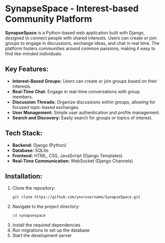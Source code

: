 # SynapseSpace - Interest-based Community Platform

**SynapseSpace** is a Python-based web application built with Django, designed to connect people with shared interests. Users can create or join groups to engage in discussions, exchange ideas, and chat in real time. The platform fosters communities around common passions, making it easy to find like-minded individuals.

## Key Features:
- **Interest-Based Groups:** Users can create or join groups based on their interests.
- **Real-Time Chat:** Engage in real-time conversations with group members.
- **Discussion Threads:** Organize discussions within groups, allowing for focused topic-based exchanges.
- **User Management:** Simple user authentication and profile management.
- **Search and Discovery:** Easily search for groups or topics of interest.

## Tech Stack:
- **Backend:** Django (Python)
- **Database:** SQLite
- **Frontend:** HTML, CSS, JavaScript (Django Templates)
- **Real-Time Communication:** WebSocket (Django Channels)

## Installation:
1. Clone the repository:
   ```bash
   git clone https://github.com/yourusername/SynapseSpace.git
2. Navigate to the project directory:
   ```bash
   cd synapsespace
3. Install the required dependencies
4. Run migrations to set up the database
5. Start the development server


